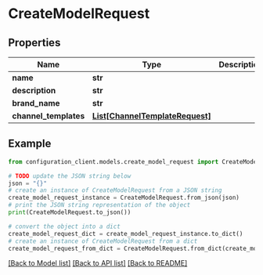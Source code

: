 # CreateModelRequest


## Properties

Name | Type | Description | Notes
------------ | ------------- | ------------- | -------------
**name** | **str** |  | [optional] 
**description** | **str** |  | [optional] 
**brand_name** | **str** |  | [optional] 
**channel_templates** | [**List[ChannelTemplateRequest]**](ChannelTemplateRequest.md) |  | [optional] 

## Example

```python
from configuration_client.models.create_model_request import CreateModelRequest

# TODO update the JSON string below
json = "{}"
# create an instance of CreateModelRequest from a JSON string
create_model_request_instance = CreateModelRequest.from_json(json)
# print the JSON string representation of the object
print(CreateModelRequest.to_json())

# convert the object into a dict
create_model_request_dict = create_model_request_instance.to_dict()
# create an instance of CreateModelRequest from a dict
create_model_request_from_dict = CreateModelRequest.from_dict(create_model_request_dict)
```
[[Back to Model list]](../README.md#documentation-for-models) [[Back to API list]](../README.md#documentation-for-api-endpoints) [[Back to README]](../README.md)


